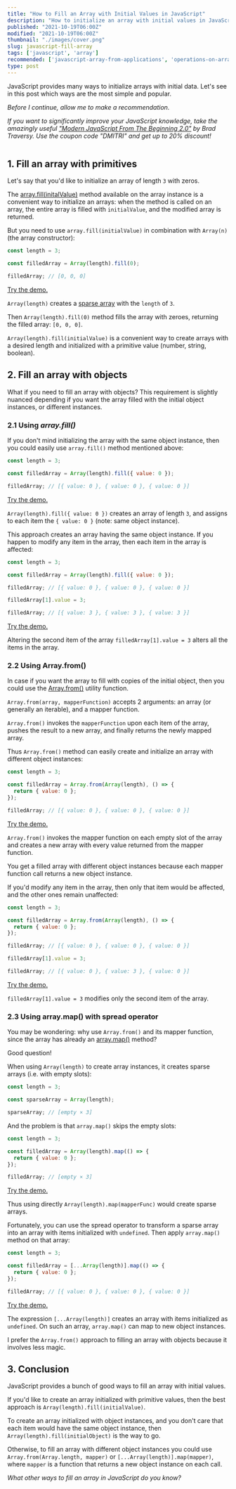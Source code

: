 ```yaml
---
title: "How to Fill an Array with Initial Values in JavaScript"
description: "How to initialize an array with initial values in JavaScript using array.fill(), Array.from(), or array.map()"
published: "2021-10-19T06:00Z"
modified: "2021-10-19T06:00Z"
thumbnail: "./images/cover.png"
slug: javascript-fill-array
tags: ['javascript', 'array']
recommended: ['javascript-array-from-applications', 'operations-on-arrays-javascript']
type: post
---
```


JavaScript provides many ways to initialize arrays with initial data. Let's see in this post which ways are the most simple and popular.  

*Before I continue, allow me to make a recommendation.* 

*If you want to significantly improve your JavaScript knowledge, take the  amazingly useful ["Modern JavaScript From The Beginning 2.0"](https://www.traversymedia.com/a/2147528886/FqXWyazh) by Brad Traversy. Use the coupon code "DMITRI" and get up to 20% discount!*

```toc
```

## 1. Fill an array with primitives

Let's say that you'd like to initialize an array of length `3` with zeros. 

The [array.fill(initalValue)](https://developer.mozilla.org/en-US/docs/Web/JavaScript/Reference/Global_Objects/Array/fill) method available on the array instance is a convenient way to initialize an arrays: when the method is called on an array, the entire array is filled with `initialValue`, and the modified array is returned.  

But you need to use `array.fill(initialValue)` in combination with `Array(n)` (the array constructor):

```javascript
const length = 3;

const filledArray = Array(length).fill(0);

filledArray; // [0, 0, 0]
```

[Try the demo.](https://jsfiddle.net/dmitri_pavlutin/ntaLhkzu/)

`Array(length)` creates a [sparse array](/power-up-the-array-creation-in-javascript/#21-numeric-argument-creates-sparse-array) with the `length` of `3`.  

Then `Array(length).fill(0)` method fills the array with zeroes, returning the filled array: `[0, 0, 0]`.  

`Array(length).fill(initialValue)` is a convenient way to create arrays with a desired length and initialized with a primitive value (number, string, boolean).  

## 2. Fill an array with objects

What if you need to fill an array with objects? This requirement is slightly nuanced depending if you want the array filled with the initial object instances, or different instances.  

### 2.1 Using *array.fill()*

If you don't mind initializing the array with the same object instance, then you could easily use `array.fill()` method mentioned above:

```javascript
const length = 3;

const filledArray = Array(length).fill({ value: 0 });

filledArray; // [{ value: 0 }, { value: 0 }, { value: 0 }]
```

[Try the demo.](https://jsfiddle.net/dmitri_pavlutin/vx4rmkqn/)

`Array(length).fill({ value: 0 })` creates an array of length `3`, and assigns to each item the `{ value: 0 }` (note: same object instance).  

This approach creates an array having the same object instance. If you happen to modify any item in the array, then each item in the array is affected:

```javascript
const length = 3;

const filledArray = Array(length).fill({ value: 0 });

filledArray; // [{ value: 0 }, { value: 0 }, { value: 0 }]

filledArray[1].value = 3;

filledArray; // [{ value: 3 }, { value: 3 }, { value: 3 }]
```

[Try the demo.](https://jsfiddle.net/dmitri_pavlutin/t90gusyo/)

Altering the second item of the array `filledArray[1].value = 3` alters all the items in the array.  

### 2.2 Using Array.from()

In case if you want the array to fill with copies of the initial object, then you could use the [Array.from()](/operations-on-arrays-javascript/#22-arrayfrom-function) utility function.  

`Array.from(array, mapperFunction)` accepts 2 arguments: an array (or generally an iterable), and a mapper function.  

`Array.from()` invokes the `mapperFunction` upon each item of the array, pushes the result to a new array, and finally returns the newly mapped array.  

Thus `Array.from()` method can easily create and initialize an array with different object instances:

```javascript
const length = 3;

const filledArray = Array.from(Array(length), () => {
  return { value: 0 };
});

filledArray; // [{ value: 0 }, { value: 0 }, { value: 0 }]
```

[Try the demo.](https://jsfiddle.net/dmitri_pavlutin/6zaoyqk8/)

`Array.from()` invokes the mapper function on each empty slot of the array and creates a new array with every value returned from the mapper function.  

You get a filled array with different object instances because each mapper function call returns a new object instance.  

If you'd modify any item in the array, then only that item would be affected, and the other ones remain unaffected:

```javascript
const length = 3;

const filledArray = Array.from(Array(length), () => {
  return { value: 0 };
});

filledArray; // [{ value: 0 }, { value: 0 }, { value: 0 }]

filledArray[1].value = 3;

filledArray; // [{ value: 0 }, { value: 3 }, { value: 0 }]
```

[Try the demo.](https://jsfiddle.net/dmitri_pavlutin/z9g254qf/)

`filledArray[1].value = 3` modifies only the second item of the array.  

### 2.3 Using array.map() with spread operator

You may be wondering: why use `Array.from()` and its mapper function, since the array has already an [array.map()](/operations-on-arrays-javascript/#21-arraymap-method) method?  

Good question!

When using `Array(length)` to create array instances, it creates sparse arrays (i.e. with empty slots):

```javascript
const length = 3;

const sparseArray = Array(length);

sparseArray; // [empty × 3]
```

And the problem is that `array.map()` skips the empty slots:

```javascript
const length = 3;

const filledArray = Array(length).map(() => {
  return { value: 0 };
});

filledArray; // [empty × 3]
```

[Try the demo.](https://jsfiddle.net/dmitri_pavlutin/ac5xrL29/2/)

Thus using directly `Array(length).map(mapperFunc)` would create sparse arrays.  

Fortunately, you can use the spread operator to transform a sparse array into an array with items initialized with `undefined`. Then apply `array.map()` method 
on that array:

```javascript
const length = 3;

const filledArray = [...Array(length)].map(() => {
  return { value: 0 };
});

filledArray; // [{ value: 0 }, { value: 0 }, { value: 0 }]
```

[Try the demo.](https://jsfiddle.net/dmitri_pavlutin/yzhe031g/)

The expression `[...Array(length)]` creates an array with items initialized as `undefined`. On such an array, `array.map()` can map to new object instances.  

I prefer the `Array.from()` approach to filling an array with objects because it involves less magic.  

## 3. Conclusion

JavaScript provides a bunch of good ways to fill an array with initial values.  

If you'd like to create an array initialized with primitive values, then the best approach is `Array(length).fill(initialValue)`.  

To create an array initialized with object instances, and you don't care that each item would have the same object instance,
then `Array(length).fill(initialObject)` is the way to go.  

Otherwise, to fill an array with different object instances you could use `Array.from(Array.length, mapper)` or `[...Array(length)].map(mapper)`, where `mapper` is a function
that returns a new object instance on each call.  

*What other ways to fill an array in JavaScript do you know?*
